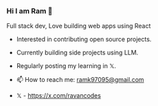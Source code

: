 ### Hi I am Ram 👋

Full stack dev, Love building web apps using React

- Interested in contributing open source projects.
- Currently building side projects using LLM.
- Regularly posting my learning in 𝕏.

- 📫 How to reach me: ramk97095@gmail.com
- 𝕏 - https://x.com/ravancodes

